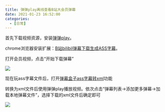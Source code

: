 ```yaml
---
title: 弹弹play离线查看B站大会员弹幕
date: 2021-01-23 16:52:00
categories:
  - [日常]
---
```


首先下载视频资源，安装[弹弹play](https://www.dandanplay.com/)。

chrome浏览器安装扩展：[B站bilibil弹幕下载生成ASS字幕](https://chromewebstore.google.com/detail/b%E7%AB%99bilibil%E5%BC%B9%E5%B9%95%E4%B8%8B%E8%BD%BD%E7%94%9F%E6%88%90ass%E5%AD%97%E5%B9%95/dcplofbjeacbmklahfjhnfnpkbdacbgn)。

打开会员视频，点击“开始下载弹幕”
<!-- more -->
![](/images/dandanplay_1.png)

现在玩ass字幕文件后，打开[弹幕盒子ass字幕转xml](https://danmubox.gitee.io/convert)功能

转换为xml文件后使用弹弹play播放视频。依次点击“弹幕列表->添加更多弹幕->加载本地弹幕文件”，选择下载的xml文件后确定即可

![](/images/dandanplay_2.png)